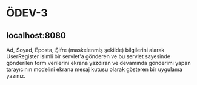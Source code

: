 # ÖDEV-3

## localhost:8080

Ad, Soyad, Eposta, Şifre (maskelenmiş şekilde)  bilgilerini alarak   UserRegister isimli bir servlet'a gönderen ve bu servlet sayesinde gönderilen form verilerini ekrana yazdıran ve devamında gönderimi yapan tarayıcının modelini ekrana mesaj kutusu olarak gösteren bir uygulama yazınız.  